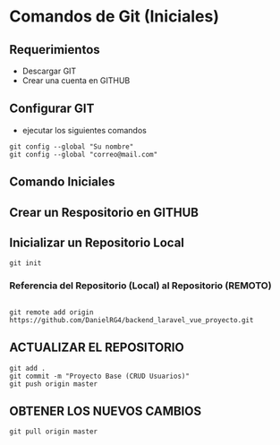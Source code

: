 # Comandos de Git (Iniciales)
## Requerimientos
- Descargar GIT
- Crear una cuenta en GITHUB
## Configurar GIT
- ejecutar los siguientes comandos
```
git config --global "Su nombre"
git config --global "correo@mail.com"
```
## Comando Iniciales
## Crear un Respositorio en GITHUB
## Inicializar un Repositorio Local
```
git init
```
### Referencia del Repositorio (Local) al Repositorio (REMOTO)

```

git remote add origin https://github.com/DanielRG4/backend_laravel_vue_proyecto.git
```
## ACTUALIZAR EL REPOSITORIO

```
git add .
git commit -m "Proyecto Base (CRUD Usuarios)"
git push origin master
```

## OBTENER LOS NUEVOS CAMBIOS
```
git pull origin master
```